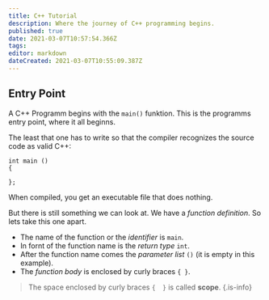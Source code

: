```yaml
---
title: C++ Tutorial
description: Where the journey of C++ programming begins.
published: true
date: 2021-03-07T10:57:54.366Z
tags: 
editor: markdown
dateCreated: 2021-03-07T10:55:09.387Z
---
```


## Entry Point

A C++ Programm begins with the `main()` funktion. This is the programms entry point, where it all beginns.

The least that one has to write so that the compiler recognizes the source code as valid C++:
```
int main () 
{

};
```
When compiled, you get an executable file that does nothing.

But there is still something we can look at. We have a *function definition*. So lets take this one apart.

- The name of the function or the *identifier* is `main`. 
- In fornt of the function name is the *return type* `int`.
- After the function name comes the *parameter list* `()` (it is empty in this example).
- The *function body* is enclosed by curly braces `{ }`.


> The space enclosed by curly braces `{  }` is called **scope**.
{.is-info}
